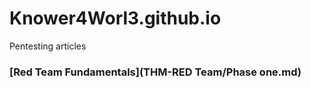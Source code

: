 # Knower4Worl3.github.io
 Pentesting articles 
 
### [Red Team Fundamentals](THM-RED Team/Phase one.md)
    






